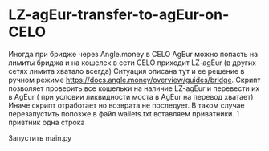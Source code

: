 # LZ-agEur-transfer-to-agEur-on-CELO
Иногда при  бридже через Angle.money в CELO AgEur можно попасть на лимиты бриджа и на кошелек в сети CELO приходит LZ-agEur (в других сетях лимита хватало всегда) Ситуация описана тут и ее решение в ручном режиме https://docs.angle.money/overview/guides/bridge. Скрипт позволяет проверить все кошельки на наличие LZ-agEur и перевести их в AgEur ( при условии ликвидности моста в AgEur на перевод хватает) Иначе скрипт отработает но возврата не последует.
В таком случае перезапустить попозже
в файл wallets.txt вставляем приватники. 1 привтник одна строка

Запустить main.py
